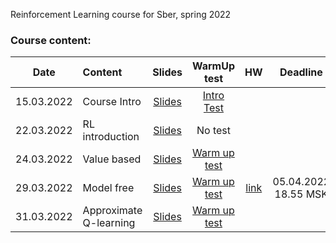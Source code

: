 Reinforcement Learning course for Sber, spring 2022

### Course content:


| Date   | Content                | Slides               | WarmUp test             | HW                  | Deadline          |
|:------:|:-----------------------|:--------------------:|:-----------------------:|:------------------------:|:----------------------:|
| 15.03.2022     | Course Intro     | [Slides](https://github.com/girafe-ai/reinforcement-learning/blob/22s_sber/day00_intro/day00_organizational__Sber_RL_22s.pdf) | [Intro Test](https://docs.google.com/forms/d/e/1FAIpQLScyIY1GjIR2efLXkFj9hFHKufSJG9kx-GMx3E2LrVmjyyqFdw/viewform?usp=sf_link) | | |
| 22.03.2022     | RL introduction     | [Slides](https://github.com/girafe-ai/reinforcement-learning/blob/22s_sber/day01_RL_intro/RL_Sber_22s_lect01_Intro_to_RL.pdf) | No test | | |
| 24.03.2022     | Value based     | [Slides](https://github.com/girafe-ai/reinforcement-learning/blob/22s_sber/day02_value_based/RL_lect02_Bellman_equations.pdf) | [Warm up test](https://docs.google.com/forms/d/e/1FAIpQLScBC8KXkUGOwKiHY4vUlJVXBGjA0Gp-OQbPgzbY8SUOwRi-Fw/viewform?usp=sf_link) | | |
| 29.03.2022     | Model free     | [Slides](https://github.com/girafe-ai/reinforcement-learning/blob/22s_sber/day03_model_free/RL_Sber_22s_lect03_Model_free_learning.pdf) | [Warm up test](https://docs.google.com/forms/d/e/1FAIpQLSfsGJNDxTF2s0uNbeqKjRD0njjakdXZ_PvGoaVFOir7JzTbNw/viewform?usp=sf_link) | [link](https://github.com/girafe-ai/reinforcement-learning/blob/22s_sber/homeworks/homework01/homework.ipynb) | 05.04.2022 18.55 MSK |
| 31.03.2022     | Approximate Q-learning     | [Slides](https://github.com/girafe-ai/reinforcement-learning/blob/22s_sber/day04_approx_qlearning/Sber_RL_22s_lect04_approx_q_learning.pdf) | [Warm up test](https://docs.google.com/forms/d/e/1FAIpQLSdpjuG11hjQSlDtce4gMHErmDPJ_FAVpPwZkatXnSoPCiBzAg/viewform?usp=sf_link) |  | |



